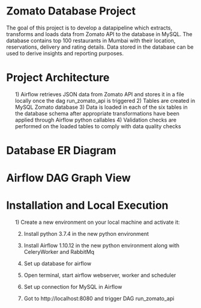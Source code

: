 <h1> Zomato Database Project </h1>

The goal of this project is to develop a datapipeline which extracts, transforms and loads data from Zomato API to the database in MySQL.
The database contains top 100 restaurants in Mumbai with their location, reservations, delivery and rating details. Data stored 
in the database can be used to derive insights and reporting purposes.

<h1> Project Architecture </h1>


<ol>1) Airflow retrieves JSON data from Zomato API and stores it in a file locally once the dag run_zomato_api is triggered
2) Tables are created in MySQL Zomato database
3) Data is loaded in each of the six tables in the database schema after appropriate transformations have been applied through Airflow python callables
4) Validation checks are performed on the loaded tables to comply with data quality checks</ol>

<h1> Database ER Diagram </h1>

<h1> Airflow DAG Graph View </h1>

<h1> Installation and Local Execution </h1>

<ol>1) Create a new environment on your local machine and activate it:
	
2) Install python 3.7.4 in the new python environment

3) Install Airflow 1.10.12 in the new python environment along with CeleryWorker and RabbitMq

4) Set up database for airflow 

5) Open terminal, start airflow webserver, worker and scheduler

6) Set up connection for MySQL in Airflow 

6) Got to http://localhost:8080 and trigger DAG run_zomato_api

</ol>